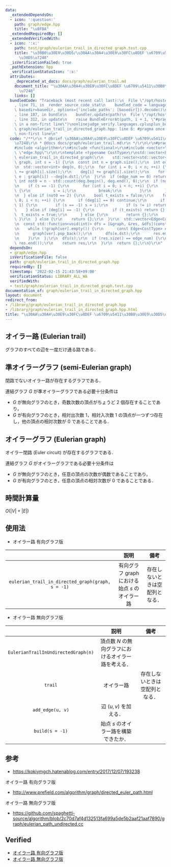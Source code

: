 ```yaml
---
data:
  _extendedDependsOn:
  - icon: ':question:'
    path: graph/edge.hpp
    title: "\u8FBA"
  _extendedRequiredBy: []
  _extendedVerifiedWith:
  - icon: ':x:'
    path: test/graph/eulerian_trail_in_directed_graph.test.cpp
    title: "\u30B0\u30E9\u30D5/\u30AA\u30A4\u30E9\u30FC\u8DEF \u6709\u5411\u30B0\u30E9\
      \u30D5\u7248"
  _isVerificationFailed: true
  _pathExtension: hpp
  _verificationStatusIcon: ':x:'
  attributes:
    _deprecated_at_docs: docs/graph/eulerian_trail.md
    document_title: "\u30AA\u30A4\u30E9\u30FC\u8DEF \u6709\u5411\u30B0\u30E9\u30D5\
      \u7248"
    links: []
  bundledCode: "Traceback (most recent call last):\n  File \"/opt/hostedtoolcache/Python/3.10.2/x64/lib/python3.10/site-packages/onlinejudge_verify/documentation/build.py\"\
    , line 71, in _render_source_code_stat\n    bundled_code = language.bundle(stat.path,\
    \ basedir=basedir, options={'include_paths': [basedir]}).decode()\n  File \"/opt/hostedtoolcache/Python/3.10.2/x64/lib/python3.10/site-packages/onlinejudge_verify/languages/cplusplus.py\"\
    , line 187, in bundle\n    bundler.update(path)\n  File \"/opt/hostedtoolcache/Python/3.10.2/x64/lib/python3.10/site-packages/onlinejudge_verify/languages/cplusplus_bundle.py\"\
    , line 312, in update\n    raise BundleErrorAt(path, i + 1, \"#pragma once found\
    \ in a non-first line\")\nonlinejudge_verify.languages.cplusplus_bundle.BundleErrorAt:\
    \ graph/eulerian_trail_in_directed_graph.hpp: line 6: #pragma once found in a\
    \ non-first line\n"
  code: "/**\r\n * @brief \u30AA\u30A4\u30E9\u30FC\u8DEF \u6709\u5411\u30B0\u30E9\u30D5\
    \u7248\r\n * @docs docs/graph/eulerian_trail.md\r\n */\r\n\r\n#pragma once\r\n\
    #include <algorithm>\r\n#include <functional>\r\n#include <vector>\r\n\r\n#include\
    \ \"edge.hpp\"\r\n\r\ntemplate <typename CostType>\r\nstd::vector<Edge<CostType>>\
    \ eulerian_trail_in_directed_graph(\r\n    std::vector<std::vector<Edge<CostType>>>\
    \ graph, int s = -1) {\r\n  const int n = graph.size();\r\n  int edge_num = 0;\r\
    \n  std::vector<int> deg(n, 0);\r\n  for (int i = 0; i < n; ++i) {\r\n    edge_num\
    \ += graph[i].size();\r\n    deg[i] += graph[i].size();\r\n    for (const Edge<CostType>&\
    \ e : graph[i]) --deg[e.dst];\r\n  }\r\n  if (edge_num == 0) return {};\r\n  const\
    \ int not0 = n - std::count(deg.begin(), deg.end(), 0);\r\n  if (not0 == 0) {\r\
    \n    if (s == -1) {\r\n      for (int i = 0; i < n; ++i) {\r\n        if (!graph[i].empty())\
    \ {\r\n          s = i;\r\n          break;\r\n        }\r\n      }\r\n    }\r\
    \n  } else if (not0 == 2) {\r\n    bool t_exists = false;\r\n    for (int i =\
    \ 0; i < n; ++i) {\r\n      if (deg[i] == 0) continue;\r\n      if (deg[i] ==\
    \ 1) {\r\n        if (s == -1) s = i;\r\n        if (s != i) return {};\r\n  \
    \    } else if (deg[i] == -1) {\r\n        if (t_exists) return {};\r\n      \
    \  t_exists = true;\r\n      } else {\r\n        return {};\r\n      }\r\n   \
    \ }\r\n  } else {\r\n    return {};\r\n  }\r\n  std::vector<Edge<CostType>> res;\r\
    \n  const std::function<void(int)> dfs = [&graph, &res, &dfs](const int ver) {\r\
    \n    while (!graph[ver].empty()) {\r\n      const Edge<CostType> e = graph[ver].back();\r\
    \n      graph[ver].pop_back();\r\n      dfs(e.dst);\r\n      res.emplace_back(e);\r\
    \n    }\r\n  };\r\n  dfs(s);\r\n  if (res.size() == edge_num) {\r\n    std::reverse(res.begin(),\
    \ res.end());\r\n    return res;\r\n  }\r\n  return {};\r\n}\r\n"
  dependsOn:
  - graph/edge.hpp
  isVerificationFile: false
  path: graph/eulerian_trail_in_directed_graph.hpp
  requiredBy: []
  timestamp: '2022-02-15 21:43:58+09:00'
  verificationStatus: LIBRARY_ALL_WA
  verifiedWith:
  - test/graph/eulerian_trail_in_directed_graph.test.cpp
documentation_of: graph/eulerian_trail_in_directed_graph.hpp
layout: document
redirect_from:
- /library/graph/eulerian_trail_in_directed_graph.hpp
- /library/graph/eulerian_trail_in_directed_graph.hpp.html
title: "\u30AA\u30A4\u30E9\u30FC\u8DEF \u6709\u5411\u30B0\u30E9\u30D5\u7248"
---
```

## オイラー路 (Eulerian trail)

グラフのすべての辺を一度だけ通る路である．


## 準オイラーグラフ (semi-Eulerian graph)

閉路でないオイラー路が存在するグラフである．

連結グラフ $G$ が準オイラーグラフである必要十分条件は
- $G$ が無向グラフのとき，奇数次数の頂点がちょうど $2$ 個存在することであり，
- $G$ が有向グラフのとき，相対出次数 $1$，相対入次数 $1$ の頂点が一つずつ存在し，他の頂点の相対次数が $0$ であることである．


## オイラーグラフ (Eulerian graph)

オイラー閉路 (Euler circuit) が存在するグラフである．

連結グラフ $G$ がオイラーグラフである必要十分条件は
- $G$ が無向グラフのとき，任意の頂点の次数が偶数であることであり，
- $G$ が有向グラフのとき，任意の頂点の相対次数が $0$ であることである．


## 時間計算量

$O(\lvert V \rvert + \lvert E \rvert)$


## 使用法

- オイラー路 有向グラフ版

||説明|備考|
|:--:|:--:|:--:|
|`eulerian_trail_in_directed_graph(graph, s = -1)`|有向グラフ $\mathrm{graph}$ における始点 $s$ のオイラー路|存在しないときは空配列となる．|

- オイラー路 無向グラフ版

||説明|備考|
|:--:|:--:|:--:|
|`EulerianTrailInUndirectedGraph(n)`|頂点数 $N$ の無向グラフにおけるオイラー路を考える．||
|`trail`|オイラー路|存在しないときは空配列となる．|
|`add_edge(u, v)`|辺 $(u, v)$ を加える．||
|`build(s = -1)`|始点 $s$ のオイラー路を構築できたか．||


## 参考

- https://kokiymgch.hatenablog.com/entry/2017/12/07/193238

オイラー路 有向グラフ版
- http://www.prefield.com/algorithm/graph/directed_euler_path.html

オイラー路 無向グラフ版
- https://github.com/spaghetti-source/algorithm/blob/2c70d7af4d132513fa699a5de5b2aaf21aaf7890/graph/eulerian_path_undirected.cc


## Verified

- [オイラー路 有向グラフ版](https://onlinejudge.u-aizu.ac.jp/solutions/problem/0225/review/4082901/emthrm/C++14)
- [オイラー路 無向グラフ版](https://yukicoder.me/submissions/701541)
